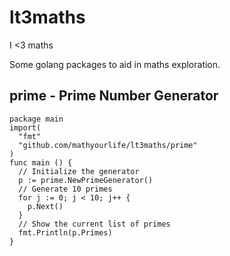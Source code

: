 # lt3maths

I <3 maths

Some golang packages to aid in maths exploration.

## prime - Prime Number Generator

```golang
package main
import(
  "fmt"
  "github.com/mathyourlife/lt3maths/prime"
)
func main () {
  // Initialize the generator
  p := prime.NewPrimeGenerator()
  // Generate 10 primes
  for j := 0; j < 10; j++ {
    p.Next()
  }
  // Show the current list of primes
  fmt.Println(p.Primes)
}
```
